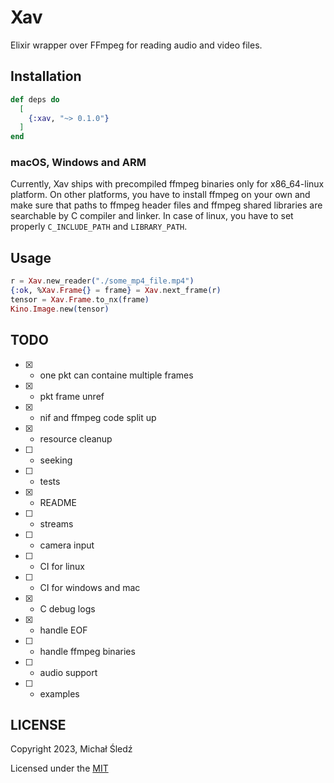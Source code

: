 # Xav

Elixir wrapper over FFmpeg for reading audio and video files.

## Installation

```elixir
def deps do
  [
    {:xav, "~> 0.1.0"}
  ]
end
```

### macOS, Windows and ARM

Currently, Xav ships with precompiled ffmpeg binaries only for x86_64-linux platform.
On other platforms, you have to install ffmpeg on your own and make sure that
paths to ffmpeg header files and ffmpeg shared libraries are searchable by 
C compiler and linker. In case of linux, you have to set properly `C_INCLUDE_PATH`
and `LIBRARY_PATH`.

## Usage

```elixir
r = Xav.new_reader("./some_mp4_file.mp4")
{:ok, %Xav.Frame{} = frame} = Xav.next_frame(r)
tensor = Xav.Frame.to_nx(frame)
Kino.Image.new(tensor)
```

## TODO

* [x] - one pkt can containe multiple frames
* [x] - pkt frame unref
* [x] - nif and ffmpeg code split up
* [x] - resource cleanup
* [ ] - seeking
* [ ] - tests
* [x] - README
* [ ] - streams
* [ ] - camera input 
* [ ] - CI for linux
* [ ] - CI for windows and mac
* [x] - C debug logs
* [x] - handle EOF 
* [ ] - handle ffmpeg binaries
* [ ] - audio support
* [ ] - examples

## LICENSE

Copyright 2023, Michał Śledź

Licensed under the [MIT](./LICENSE)